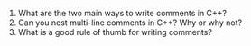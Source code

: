 1. What are the two main ways to write comments in C++?
2. Can you nest multi-line comments in C++? Why or why not?
3. What is a good rule of thumb for writing comments?